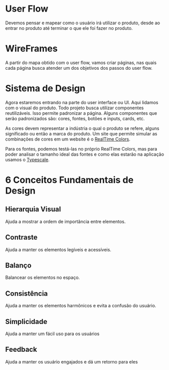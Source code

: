 # User Flow
Devemos pensar e mapear como o usuário irá utilizar o produto, desde ao entrar no produto até terminar o que ele foi fazer no produto.
# WireFrames
A partir do mapa obtido com o user flow, vamos criar páginas, nas quais cada página busca atender um dos objetivos dos passos do user flow.
# Sistema de Design
Agora estaremos entrando na parte do user interface ou UI. Aqui lidamos com o visual do produto. Todo projeto busca utilizar componentes reutilizáveis. Isso permite padronizar a página. Alguns componentes que serão padronizados são: cores, fontes, botões e inputs, cards, etc.

As cores devem representar a indústria o qual o produto se refere, alguns significado ou então a marca do produto. Um site que permite simular as combinações de cores em um website é o [RealTime Colors](https://www.realtimecolors.com/).

Para os fontes, podemos testá-las no próprio RealTime Colors, mas para poder analisar o tamanho ideal das fontes e como elas estarão na aplicação usamos o [Typescale](https://typescale.com/).
# 6 Conceitos Fundamentais de Design
## Hierarquia Visual
Ajuda a mostrar a ordem de importância entre elementos.
## Contraste
Ajuda a manter os elementos legíveis e acessíveis.
## Balanço
Balancear os elementos no espaço.
## Consistência
Ajuda a manter os elementos harmônicos e evita a confusão do usuário.
## Simplicidade
Ajuda a manter um fácil uso para os usuários
## Feedback
Ajuda a manter os usuário engajados e dá um retorno para eles